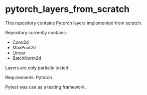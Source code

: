 # pytorch_layers_from_scratch

This repository contains Pytorch layers implemented from scratch.

Repository currently contains:
* Conv2d
* MaxPool2d
* Linear
* BatchNorm2d

Layers are only partially tested.

Requirements: Pytorch

Pytest was use as a testing framework.
